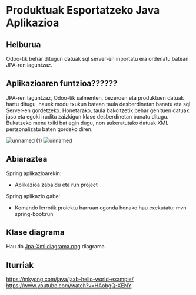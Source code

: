 # Produktuak Esportatzeko Java Aplikazioa
## Helburua
Odoo-tik behar ditugun datuak sql server-en inportatu era ordenatu batean JPA-ren laguntzaz.
## Aplikazioaren funtzioa??????
JPA-ren laguntzaz, Odoo-tik salmenten, bezeroen eta produktuen datuak hartu ditugu, hauek modu txukun batean taula desberdinetan banatu eta sql Server-en gordetzeko. Honetarako, taula bakoitzetik behar genituen datuak jaso eta egoki iruditu zaizkigun klase desberdinetan banatu ditugu.
Bukatzeko menu txiki bat egin dugu, non aukeratutako datuak XML pertsonalizatu baten gordeko diren.

![unnamed (1)](https://user-images.githubusercontent.com/61787895/141959049-0da1748f-02f1-40a4-ab2b-519e482f5247.png)
![unnamed](https://user-images.githubusercontent.com/61787895/141958986-b36b61eb-45e5-432a-b06a-6cde05d7af15.png)
## Abiaraztea
Spring aplikazioarekin:
  - Aplikazioa zabaldu eta run project<br>

Spring aplikazio gabe:
  - Komando lerrotik proiektu barruan egonda honako hau exekutatu: mvn spring-boot:run
## Klase diagrama
Hau da [Jpa-Xml diagrama.png](https://github.com/beviga99/txispak_erronka/blob/master/Erronka2/Java/springhibernatejpa/Jpa-Xml%20diagrama.png) diagrama.
## Iturriak
https://mkyong.com/java/jaxb-hello-world-example/<br>
https://www.youtube.com/watch?v=HAobgQ-XENY<br>
